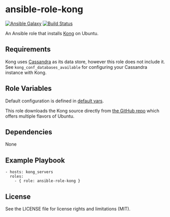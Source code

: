# ansible-role-kong
[![Ansible Galaxy](http://img.shields.io/badge/ansible--galaxy-jessem.kong-blue.svg)](https://galaxy.ansible.com/detail#/role/7032) [![Build Status](https://travis-ci.org/Getsidecar/ansible-role-kong.svg?branch=master)](https://travis-ci.org/Getsidecar/ansible-role-kong)

An Ansible role that installs [Kong](https://getkong.org) on Ubuntu.  

## Requirements

Kong uses [Cassandra](https://cassandra.apache.org/) as its data store, however this role does not include it. See `kong_conf_databases_available` for configuring your Cassandra instance with Kong.   

## Role Variables

Default configuration is defined in [default vars](defaults/main.yml).

This role downloads the Kong source directly from [the GitHub repo](https://github.com/Mashape/kong/releases) which offers multiple flavors of Ubuntu.    

## Dependencies

None

## Example Playbook

    - hosts: kong_servers
      roles:
        - { role: ansible-role-kong }

## License

See the LICENSE file for license rights and limitations (MIT).
